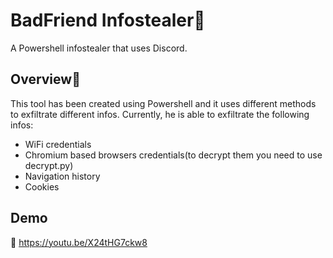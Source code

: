 # BadFriend Infostealer👹
A Powershell infostealer that uses Discord.

## Overview👀
This tool has been created using Powershell and it uses different methods to exfiltrate different infos.
Currently, he is able to exfiltrate the following infos:

- WiFi credentials
- Chromium based browsers credentials(to decrypt them you need to use decrypt.py)
- Navigation history
- Cookies

## Demo

🔗 https://youtu.be/X24tHG7ckw8

